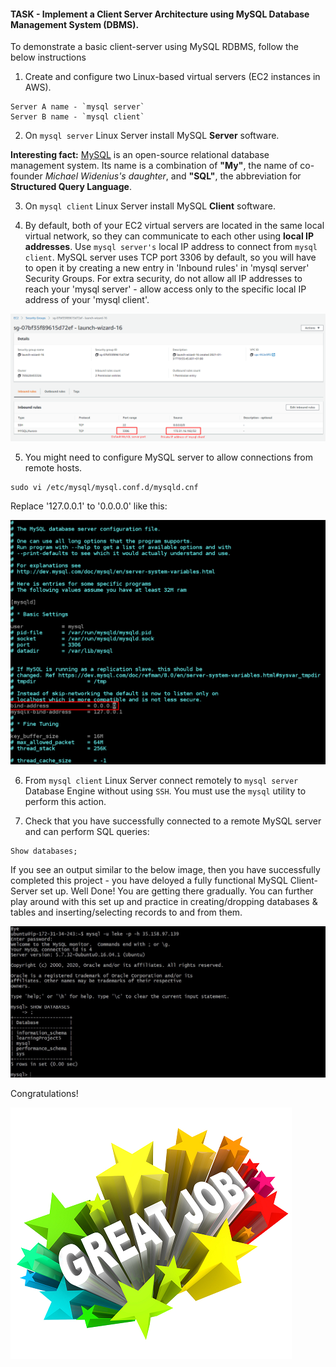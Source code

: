 #### TASK - Implement a Client Server Architecture using MySQL Database Management System (DBMS). 

To demonstrate a basic client-server using MySQL RDBMS, follow the below instructions

1. Create and configure two Linux-based virtual servers (EC2 instances in AWS).

```
Server A name - `mysql server`
Server B name - `mysql client`
```

2. On `mysql server` Linux Server install MySQL **Server** software. 

**Interesting fact:** [MySQL](https://www.mysql.com) is an open-source relational database management system. Its name is a combination of **"My"**, the name of co-founder *Michael Widenius's daughter*, and **"SQL"**, the abbreviation for **Structured Query Language**.

3. On `mysql client` Linux Server install MySQL **Client** software. 

4. By default, both of your EC2 virtual servers are located in the same local virtual network, so they can communicate to each other using **local IP addresses**. Use `mysql server's` local IP address to connect from `mysql client`. MySQL server uses TCP port 3306 by default, so you will have to open it by creating a new entry in 'Inbound rules' in 'mysql server' Security Groups. For extra security, do not allow all IP addresses to reach your 'mysql server' - allow access only to the specific local IP address of your 'mysql client'.

![](./mysql_sg.png)

5. You might need to configure MySQL server to allow connections from remote hosts.

```
sudo vi /etc/mysql/mysql.conf.d/mysqld.cnf 
```
Replace '127.0.0.1' to '0.0.0.0' like this:

![](./mysql_bind.png)

6. From `mysql client` Linux Server connect remotely to `mysql server` Database Engine without using `SSH`. You must use the `mysql` utility to perform this action.

7. Check that you have successfully connected to a remote MySQL server and can perform SQL queries:

```
Show databases;
```

If you see an output similar to the below image, then you have successfully completed this project - you have deloyed a fully functional MySQL Client-Server set up. 
Well Done! You are getting there gradually. You can further play around with this set up and practice in creating/dropping databases & tables and inserting/selecting records to and from them.

![](./pro5Finish.JPG)

Congratulations!

![](./great_job1.png)
